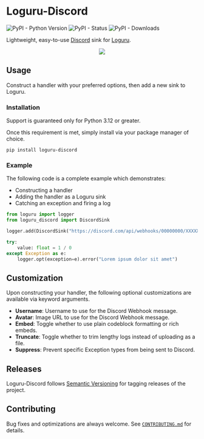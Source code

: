 # Loguru-Discord

![PyPI - Python Version](https://img.shields.io/pypi/pyversions/loguru-discord?label=Python) ![PyPI - Status](https://img.shields.io/pypi/status/loguru-discord?label=PyPI%20Status) ![PyPI - Downloads](https://img.shields.io/pypi/dm/loguru-discord?label=PyPI%20Downloads)

Lightweight, easy-to-use [Discord](https://discord.com/) sink for [Loguru](https://github.com/Delgan/loguru).

<p align="center">
    <img src="https://i.imgur.com/aS7wt4c.png" draggable="false">
</p>

## Usage

Construct a handler with your preferred options, then add a new sink to Loguru.

### Installation

Support is guaranteed only for Python 3.12 or greater.

Once this requirement is met, simply install via your package manager of choice.

```
pip install loguru-discord
```

### Example

The following code is a complete example which demonstrates:

-   Constructing a handler
-   Adding the handler as a Loguru sink
-   Catching an exception and firing a log

```py
from loguru import logger
from loguru_discord import DiscordSink

logger.add(DiscordSink("https://discord.com/api/webhooks/00000000/XXXXXXXX"))

try:
    value: float = 1 / 0
except Exception as e:
    logger.opt(exception=e).error("Lorem ipsum dolor sit amet")
```

## Customization

Upon constructing your handler, the following optional customizations are available via keyword arguments.

-   **Username**: Username to use for the Discord Webhook message.
-   **Avatar**: Image URL to use for the Discord Webhook message.
-   **Embed**: Toggle whether to use plain codeblock formatting or rich embeds.
-   **Truncate**: Toggle whether to trim lengthy logs instead of uploading as a file.
-   **Suppress**: Prevent specific Exception types from being sent to Discord.

## Releases

Loguru-Discord follows [Semantic Versioning](https://semver.org/) for tagging releases of the project.

## Contributing

Bug fixes and optimizations are always welcome. See [`CONTRIBUTING.md`](https://github.com/EthanC/Loguru-Discord/blob/master/.github/CONTRIBUTING.md) for details.
